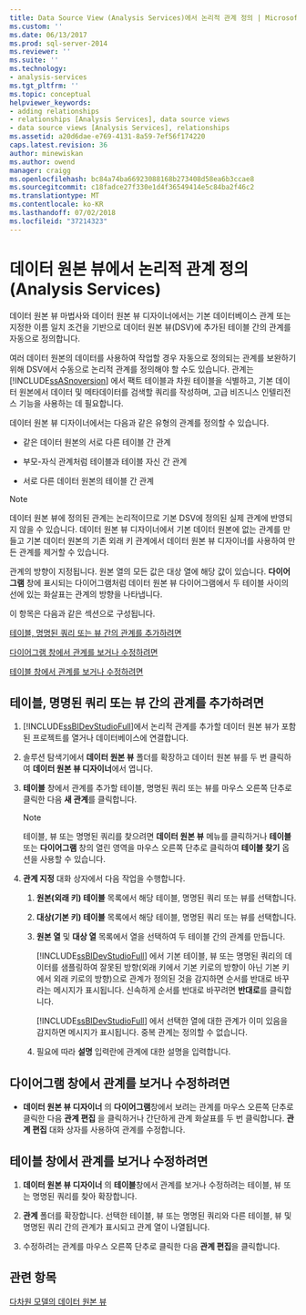 ```yaml
---
title: Data Source View (Analysis Services)에서 논리적 관계 정의 | Microsoft Docs
ms.custom: ''
ms.date: 06/13/2017
ms.prod: sql-server-2014
ms.reviewer: ''
ms.suite: ''
ms.technology:
- analysis-services
ms.tgt_pltfrm: ''
ms.topic: conceptual
helpviewer_keywords:
- adding relationships
- relationships [Analysis Services], data source views
- data source views [Analysis Services], relationships
ms.assetid: a20d6dae-e769-4131-8a59-7ef56f174220
caps.latest.revision: 36
author: minewiskan
ms.author: owend
manager: craigg
ms.openlocfilehash: bc84a74ba66923088168b273408d58ea6b3ccae8
ms.sourcegitcommit: c18fadce27f330e1d4f36549414e5c84ba2f46c2
ms.translationtype: MT
ms.contentlocale: ko-KR
ms.lasthandoff: 07/02/2018
ms.locfileid: "37214323"
---
```

# <a name="define-logical-relationships-in-a-data-source-view-analysis-services"></a>데이터 원본 뷰에서 논리적 관계 정의(Analysis Services)
  데이터 원본 뷰 마법사와 데이터 원본 뷰 디자이너에서는 기본 데이터베이스 관계 또는 지정한 이름 일치 조건을 기반으로 데이터 원본 뷰(DSV)에 추가된 테이블 간의 관계를 자동으로 정의합니다.  
  
 여러 데이터 원본의 데이터를 사용하여 작업할 경우 자동으로 정의되는 관계를 보완하기 위해 DSV에서 수동으로 논리적 관계를 정의해야 할 수도 있습니다. 관계는 [!INCLUDE[ssASnoversion](../../includes/ssasnoversion-md.md)] 에서 팩트 테이블과 차원 테이블을 식별하고, 기본 데이터 원본에서 데이터 및 메타데이터를 검색할 쿼리를 작성하며, 고급 비즈니스 인텔리전스 기능을 사용하는 데 필요합니다.  
  
 데이터 원본 뷰 디자이너에서는 다음과 같은 유형의 관계를 정의할 수 있습니다.  
  
-   같은 데이터 원본의 서로 다른 테이블 간 관계  
  
-   부모-자식 관계처럼 테이블과 테이블 자신 간 관계  
  
-   서로 다른 데이터 원본의 테이블 간 관계  
  
> [!NOTE]  
>  데이터 원본 뷰에 정의된 관계는 논리적이므로 기본 DSV에 정의된 실제 관계에 반영되지 않을 수 있습니다. 데이터 원본 뷰 디자이너에서 기본 데이터 원본에 없는 관계를 만들고 기본 데이터 원본의 기존 외래 키 관계에서 데이터 원본 뷰 디자이너를 사용하여 만든 관계를 제거할 수 있습니다.  
  
 관계의 방향이 지정됩니다. 원본 열의 모든 값은 대상 열에 해당 값이 있습니다. **다이어그램** 창에 표시되는 다이어그램처럼 데이터 원본 뷰 다이어그램에서 두 테이블 사이의 선에 있는 화살표는 관계의 방향을 나타냅니다.  
  
 이 항목은 다음과 같은 섹션으로 구성됩니다.  
  
 [테이블, 명명된 쿼리 또는 뷰 간의 관계를 추가하려면](#bkmk_addRel)  
  
 [다이어그램 창에서 관계를 보거나 수정하려면](#bkmk_diagrampane)  
  
 [테이블 창에서 관계를 보거나 수정하려면](#bkmk_tablespane)  
  
##  <a name="bkmk_addRel"></a> 테이블, 명명된 쿼리 또는 뷰 간의 관계를 추가하려면  
  
1.  [!INCLUDE[ssBIDevStudioFull](../../includes/ssbidevstudiofull-md.md)]에서 논리적 관계를 추가할 데이터 원본 뷰가 포함된 프로젝트를 열거나 데이터베이스에 연결합니다.  
  
2.  솔루션 탐색기에서 **데이터 원본 뷰** 폴더를 확장하고 데이터 원본 뷰를 두 번 클릭하여 **데이터 원본 뷰 디자이너**에서 엽니다.  
  
3.  **테이블** 창에서 관계를 추가할 테이블, 명명된 쿼리 또는 뷰를 마우스 오른쪽 단추로 클릭한 다음 **새 관계**를 클릭합니다.  
  
    > [!NOTE]  
    >  테이블, 뷰 또는 명명된 쿼리를 찾으려면 **데이터 원본 뷰** 메뉴를 클릭하거나 **테이블** 또는 **다이어그램** 창의 열린 영역을 마우스 오른쪽 단추로 클릭하여 **테이블 찾기** 옵션을 사용할 수 있습니다.  
  
4.  **관계 지정** 대화 상자에서 다음 작업을 수행합니다.  
  
    1.  **원본(외래 키) 테이블** 목록에서 해당 테이블, 명명된 쿼리 또는 뷰를 선택합니다.  
  
    2.  **대상(기본 키) 테이블** 목록에서 해당 테이블, 명명된 쿼리 또는 뷰를 선택합니다.  
  
    3.  **원본 열** 및 **대상 열** 목록에서 열을 선택하여 두 테이블 간의 관계를 만듭니다.  
  
         [!INCLUDE[ssBIDevStudioFull](../../includes/ssbidevstudiofull-md.md)] 에서 기본 테이블, 뷰 또는 명명된 쿼리의 데이터를 샘플링하여 잘못된 방향(외래 키에서 기본 키로의 방향이 아닌 기본 키에서 외래 키로의 방향)으로 관계가 정의된 것을 감지하면 순서를 반대로 바꾸라는 메시지가 표시됩니다. 신속하게 순서를 반대로 바꾸려면 **반대로**를 클릭합니다.  
  
         [!INCLUDE[ssBIDevStudioFull](../../includes/ssbidevstudiofull-md.md)] 에서 선택한 열에 대한 관계가 이미 있음을 감지하면 메시지가 표시됩니다. 중복 관계는 정의할 수 없습니다.  
  
    4.  필요에 따라 **설명** 입력란에 관계에 대한 설명을 입력합니다.  
  
##  <a name="bkmk_diagrampane"></a> 다이어그램 창에서 관계를 보거나 수정하려면  
  
-   **데이터 원본 뷰 디자이너** 의 **다이어그램**창에서 보려는 관계를 마우스 오른쪽 단추로 클릭한 다음 **관계 편집** 을 클릭하거나 간단하게 관계 화살표를 두 번 클릭합니다.  **관계 편집** 대화 상자를 사용하여 관계를 수정합니다.  
  
##  <a name="bkmk_tablespane"></a> 테이블 창에서 관계를 보거나 수정하려면  
  
1.  **데이터 원본 뷰 디자이너** 의 **테이블**창에서 관계를 보거나 수정하려는 테이블, 뷰 또는 명명된 쿼리를 찾아 확장합니다.  
  
2.  **관계** 폴더를 확장합니다.  선택한 테이블, 뷰 또는 명명된 쿼리와 다른 테이블, 뷰 및 명명된 쿼리 간의 관계가 표시되고 관계 열이 나열됩니다.  
  
3.  수정하려는 관계를 마우스 오른쪽 단추로 클릭한 다음 **관계 편집**을 클릭합니다.  
  
## <a name="see-also"></a>관련 항목  
 [다차원 모델의 데이터 원본 뷰](data-source-views-in-multidimensional-models.md)  
  
  
